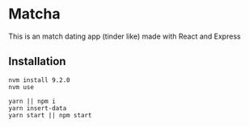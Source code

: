 # Matcha

This is an match dating app (tinder like) made with React and Express

## Installation

```shell
nvm install 9.2.0
nvm use

yarn || npm i
yarn insert-data
yarn start || npm start
```
